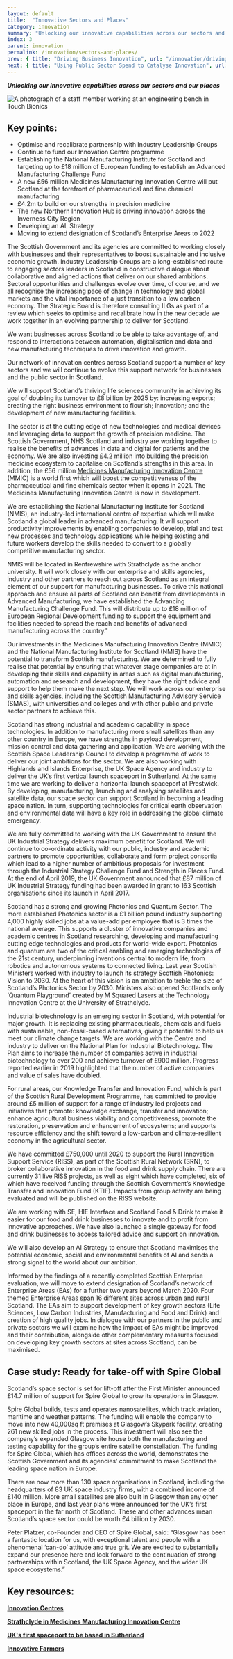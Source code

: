 ```yaml
---
layout: default
title:  "Innovative Sectors and Places"
category: innovation
summary: "Unlocking our innovative capabilities across our sectors and our places"
index: 3
parent: innovation
permalink: /innovation/sectors-and-places/
prev: { title: "Driving Business Innovation", url: "/innovation/driving-business-innovation/" }
next: { title: "Using Public Sector Spend to Catalyse Innovation", url: "/innovation/public-sector/" }
---
```

***Unlocking our innovative capabilities across our sectors and our places***

![A photograph of a staff member working at an engineering bench in Touch Bionics](/assets/images/pageimages/Innovation.23.jpg)

## Key points:

* Optimise and recalibrate partnership with Industry Leadership Groups
* Continue to fund our Innovation Centre programme
* Establishing the National Manufacturing Institute for Scotland and targeting up to £18 million of European funding to establish  an Advanced Manufacturing Challenge  Fund
* A new £56 million Medicines Manufacturing Innovation Centre will put Scotland at the forefront of pharmaceutical and fine chemical manufacturing
* £4.2m to build on our strengths in precision medicine
* The new Northern Innovation Hub is driving innovation across the Inverness City Region
* Developing an AL Strategy
* Moving to extend designation of Scotland’s Enterprise Areas to 2022

The Scottish Government and its agencies are committed to working closely with businesses and their representatives to boost sustainable and inclusive economic growth.  Industry Leadership Groups are a long-established route to engaging sectors leaders in Scotland in constructive dialogue about collaborative and aligned actions that deliver on our shared ambitions.  Sectoral opportunities and challenges evolve over time, of course, and we all recognise the increasing pace of change in technology and global markets and the vital importance of a just transition to a low carbon economy. The Strategic Board is therefore consulting ILGs as part of a review which seeks to optimise and recalibrate how in the new decade we work together in an evolving partnership to deliver for Scotland.

We want businesses across Scotland to be able to take advantage of, and respond to interactions between automation, digitalisation and data and new manufacturing techniques to drive innovation and growth.

Our network of innovation centres across Scotland support a number of key sectors and we will continue to evolve this support network for businesses and the public sector in Scotland.

We will support Scotland’s thriving life sciences community in achieving its goal of doubling its turnover to £8 billion by 2025 by: increasing exports; creating the right business environment to flourish; innovation; and the development of new manufacturing facilities.

The sector is at the cutting edge of new technologies and medical devices and leveraging data to support the growth of precision medicine. The Scottish Government, NHS Scotland and industry are working together to realise the benefits of advances in data and digital for patients and the economy. We are also investing £4.2 million into building the precision medicine ecosystem to capitalise on Scotland’s strengths in this area.  In addition, the £56 million [Medicines Manufacturing Innovation Centre](https://www.uk-cpi.com/about/national-centres/medicines-manufacturing-innovation-centre) (MMIC) is a world first which will boost the competitiveness of the pharmaceutical and fine chemicals sector when it opens in 2021.  The Medicines Manufacturing Innovation Centre is now in development.

We are establishing the National Manufacturing Institute for Scotland (NMIS), an industry-led international centre of expertise which will make Scotland a global leader in advanced manufacturing. It will support productivity improvements by enabling companies to develop, trial and test new processes and technology applications while helping existing and future workers develop the skills needed to convert to a globally competitive manufacturing sector.

NMIS will be located in Renfrewshire with Strathclyde as the anchor university. It will work closely with our enterprise and skills agencies, industry and other partners to reach out across Scotland as an integral element of our support for manufacturing businesses. To drive this national approach and ensure all parts of Scotland can benefit from developments in Advanced Manufacturing, we have established the Advancing Manufacturing Challenge Fund. This will distribute up to £18 million of European Regional Development funding to support the equipment and facilities needed to spread the reach and benefits of advanced manufacturing across the country."

Our investments in the Medicines Manufacturing Innovation Centre (MMIC) and the National Manufacturing Institute for Scotland (NMIS) have the potential to transform Scottish manufacturing. We are determined to fully realise that potential by ensuring that whatever stage companies are at in developing their skills and capability in areas such as digital manufacturing, automation and research and development, they have the right advice and support to help them make the next step. We will work across our enterprise and skills agencies, including the Scottish Manufacturing Advisory Service (SMAS), with universities and colleges and with other public and private sector partners to achieve this.

Scotland has strong industrial and academic capability in space technologies.  In addition to manufacturing more small satellites than any other country in Europe, we have strengths in payload development, mission control and data gathering and application.  We are working with the Scottish Space Leadership Council to develop a programme of work to deliver our joint ambitions for the sector.  We are also working with Highlands and Islands Enterprise, the UK Space Agency and industry to deliver the UK’s first vertical launch spaceport in Sutherland.  At the same time we are working to deliver a horizontal launch spaceport at Prestwick. By developing, manufacturing, launching and analysing satellites and satellite data, our space sector can support Scotland in becoming a leading space nation.  In turn, supporting technologies for critical earth observation and environmental data will have a key role in addressing the global climate emergency.

We are fully committed to working with the UK Government to ensure the UK Industrial Strategy delivers maximum benefit for Scotland.  We will continue to co-ordinate activity with our public, industry and academic partners to promote opportunities, collaborate and form project consortia which lead to a higher number of ambitious proposals for investment through the Industrial Strategy Challenge Fund and Strength in Places Fund.  At the end of April 2019, the UK Government announced that £87 million of UK Industrial Strategy funding had been awarded in grant to 163 Scottish organisations since its launch in April 2017.

Scotland has a strong and growing Photonics and Quantum Sector.  The more established Photonics sector is a £1 billion pound industry supporting 4,000 highly skilled jobs at a value-add per employee that is 3 times the national average.  This supports a cluster of innovative companies and academic centres in Scotland researching, developing and manufacturing cutting edge technologies and products for world-wide export.  Photonics and quantum are two of the critical enabling and emerging technologies of the 21st century, underpinning inventions central to modern life, from robotics and autonomous systems to connected living.  Last year Scottish Ministers worked with industry to launch its strategy Scottish Photonics:  Vision to 2030. At the heart of this vision is an ambition to treble the size of Scotland’s Photonics Sector by 2030.   Ministers also opened Scotland’s only ‘Quantum Playground’ created by M Squared Lasers at the Technology Innovation Centre at the University of Strathclyde.

Industrial biotechnology is an emerging sector in Scotland, with potential for major growth.
It is replacing existing pharmaceuticals, chemicals and fuels with sustainable, non-fossil-based alternatives, giving it potential to help us meet our climate change targets.
We are working with the Centre and industry to deliver on the National Plan for Industrial Biotechnology. The Plan aims to increase the number of companies active in industrial biotechnology to over 200 and achieve turnover of £900 million. Progress reported earlier in 2019 highlighted that the number of active companies and value of sales have doubled.

For rural areas, our Knowledge Transfer and Innovation Fund, which is part of the Scottish Rural Development Programme, has committed to provide around £5 million of support for a range of industry led projects and initiatives that promote: knowledge exchange, transfer and innovation; enhance agricultural business viability and competitiveness; promote the restoration, preservation and enhancement of ecosystems; and supports resource efficiency and the shift toward a low-carbon and climate-resilient economy in the agricultural sector.

We have committed £750,000 until 2020 to support the Rural Innovation Support Service (RISS), as part of the Scottish Rural Network (SRN), to broker collaborative innovation in the food and drink supply chain. There are currently 31 live RISS projects, as well as eight which have completed, six of which have received funding through the Scottish Government’s Knowledge Transfer and Innovation Fund (KTIF).  Impacts from group activity are being evaluated and will be published on the RISS website.

We are working with SE, HIE Interface and Scotland Food & Drink to make it easier for our food and drink businesses to innovate and to profit from innovative approaches. We have also launched a single gateway for food and drink businesses to access tailored advice and support on innovation.

We will also develop an AI Strategy to ensure that Scotland maximises the potential economic, social and environmental benefits of AI and sends a strong signal to the world about our ambition.

Informed by the findings of a recently completed Scottish Enterprise evaluation, we will move to extend designation of Scotland’s network of Enterprise Areas (EAs) for a further two years beyond March 2020. Four themed Enterprise Areas span 16 different sites across urban and rural Scotland. The EAs aim to support development of key growth sectors (Life Sciences, Low Carbon Industries, Manufacturing and Food and Drink) and creation of high quality jobs.  In dialogue with our partners in the public and private sectors we will examine how the impact of EAs might be improved and their contribution, alongside other complementary measures focused on developing key growth sectors at sites across Scotland, can be maximised.

<div class="case-study" markdown="1">

<h2><span class="hidden">Case study:</span> Ready for take-off with Spire Global</h2>

Scotland’s space sector is set for lift-off after the First Minister announced £14.7 million of support for Spire Global to grow its operations in Glasgow.

Spire Global builds, tests and operates nanosatellites, which track aviation, maritime and weather patterns.  The funding will enable the company to move into new 40,000sq ft premises at Glasgow’s Skypark facility, creating 261 new skilled jobs in the process.
This investment will also see the company’s expanded Glasgow site house both the manufacturing and testing capability for the group’s entire satellite constellation.
The funding for Spire Global, which has offices across the world, demonstrates the Scottish Government and its agencies’ commitment to make Scotland the leading space nation in Europe.

There are now more than 130 space organisations in Scotland, including the headquarters of 83 UK space industry firms, with a combined income of £140 million.  More small satellites are also built in Glasgow than any other place in Europe, and last year plans were announced for the UK’s first spaceport in the far north of Scotland.  These and other advances mean Scotland’s space sector could be worth £4 billion by 2030.

Peter Platzer, co-Founder and CEO of Spire Global, said: “Glasgow has been a fantastic location for us, with exceptional talent and people with a phenomenal ‘can-do’ attitude and true grit.  We are excited to substantially expand our presence here and look forward to the continuation of strong partnerships within Scotland, the UK Space Agency, and the wider UK space ecosystems.”
</div>

## Key resources:

**[Innovation Centres](https://www.innovationcentres.scot/)**

**[Strathclyde in Medicines Manufacturing Innovation Centre](https://www.strath.ac.uk/whystrathclyde/news/strathclydeinmedicinesmanufacturinginnovationcentre/)**

**[UK's first spaceport to be based in Sutherland](http://www.hie.co.uk/regional-information/area-information/caithness-and-sutherland/uk-space-port/default.html)**

**[Innovative Farmers](https://www.innovativefarmers.org/welcometoriss/)**
